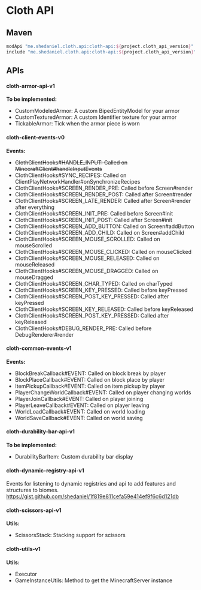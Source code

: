# Cloth API
## Maven
```groovy
modApi "me.shedaniel.cloth.api:cloth-api:${project.cloth_api_version}"
include "me.shedaniel.cloth.api:cloth-api:${project.cloth_api_version}"
```
## APIs
#### cloth-armor-api-v1
**To be implemented:**
- CustomModeledArmor: A custom BipedEntityModel for your armor
- CustomTexturedArmor: A custom Identifier texture for your armor
- TickableArmor: Tick when the armor piece is worn
#### cloth-client-events-v0
**Events:**
- ~~ClothClientHooks#HANDLE_INPUT: Called on MinecraftClient#handleInputEvents~~
- ClothClientHooks#SYNC_RECIPES: Called on ClientPlayNetworkHandler#onSynchronizeRecipes
- ClothClientHooks#SCREEN_RENDER_PRE: Called before Screen#render
- ClothClientHooks#SCREEN_RENDER_POST: Called after Screen#render
- ClothClientHooks#SCREEN_LATE_RENDER: Called after Screen#render after everything
- ClothClientHooks#SCREEN_INIT_PRE: Called before Screen#init
- ClothClientHooks#SCREEN_INIT_POST: Called after Screen#init
- ClothClientHooks#SCREEN_ADD_BUTTON: Called on Screen#addButton
- ClothClientHooks#SCREEN_ADD_CHILD: Called on Screen#addChild
- ClothClientHooks#SCREEN_MOUSE_SCROLLED: Called on mouseScrolled
- ClothClientHooks#SCREEN_MOUSE_CLICKED: Called on mouseClicked
- ClothClientHooks#SCREEN_MOUSE_RELEASED: Called on mouseReleased
- ClothClientHooks#SCREEN_MOUSE_DRAGGED: Called on mouseDragged
- ClothClientHooks#SCREEN_CHAR_TYPED: Called on charTyped
- ClothClientHooks#SCREEN_KEY_PRESSED: Called before keyPressed
- ClothClientHooks#SCREEN_POST_KEY_PRESSED: Called after keyPressed
- ClothClientHooks#SCREEN_KEY_RELEASED: Called before keyReleased
- ClothClientHooks#SCREEN_POST_KEY_PRESSED: Called after keyReleased
- ClothClientHooks#DEBUG_RENDER_PRE: Called before DebugRenderer#render
#### cloth-common-events-v1
**Events:**
- BlockBreakCallback#EVENT: Called on block break by player
- BlockPlaceCallback#EVENT: Called on block place by player
- ItemPickupCallback#EVENT: Called on item pickup by player
- PlayerChangeWorldCallback#EVENT: Called on player changing worlds
- PlayerJoinCallback#EVENT: Called on player joining
- PlayerLeaveCallback#EVENT: Called on player leaving
- WorldLoadCallback#EVENT: Called on world loading
- WorldSaveCallback#EVENT: Called on world saving
#### cloth-durability-bar-api-v1
**To be implemented:**
- DurabilityBarItem: Custom durability bar display
#### cloth-dynamic-registry-api-v1
Events for listening to dynamic registries and api to add features and structures to biomes.
https://gist.github.com/shedaniel/1f819e811cefa59e414ef9f6c6d121db
#### cloth-scissors-api-v1
**Utils:**
- ScissorsStack: Stacking support for scissors
#### cloth-utils-v1
**Utils:**
- Executor
- GameInstanceUtils: Method to get the MinecraftServer instance
